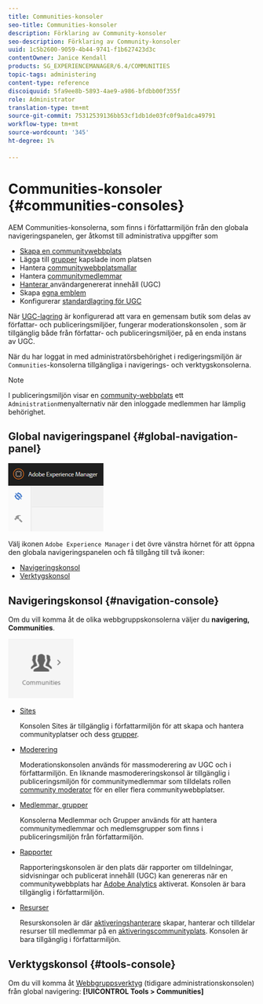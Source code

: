 ```yaml
---
title: Communities-konsoler
seo-title: Communities-konsoler
description: Förklaring av Community-konsoler
seo-description: Förklaring av Community-konsoler
uuid: 1c5b2600-9059-4b44-9741-f1b627423d3c
contentOwner: Janice Kendall
products: SG_EXPERIENCEMANAGER/6.4/COMMUNITIES
topic-tags: administering
content-type: reference
discoiquuid: 5fa9ee8b-5893-4ae9-a986-bfdbb00f355f
role: Administrator
translation-type: tm+mt
source-git-commit: 75312539136bb53cf1db1de03fc0f9a1dca49791
workflow-type: tm+mt
source-wordcount: '345'
ht-degree: 1%

---
```



# Communities-konsoler {#communities-consoles}

AEM Communities-konsolerna, som finns i författarmiljön från den globala navigeringspanelen, ger åtkomst till administrativa uppgifter som

* [Skapa en communitywebbplats](sites-console.md)
* Lägga till [grupper](groups.md) kapslade inom platsen
* Hantera [communitywebbplatsmallar](sites.md)
* Hantera [communitymedlemmar](members.md)
* [Hanterar ](moderate-ugc.md) användargenererat innehåll (UGC)
* Skapa [egna emblem](badges.md)
* Konfigurerar [standardlagring för UGC](srp-config.md)

När [UGC-lagring](working-with-srp.md) är konfigurerad att vara en gemensam butik som delas av författar- och publiceringsmiljöer, fungerar moderationskonsolen [](moderation.md), som är tillgänglig både från författar- och publiceringsmiljöer, på en enda instans av UGC.

När du har loggat in med administratörsbehörighet i redigeringsmiljön är `Communities`-konsolerna tillgängliga i navigerings- och verktygskonsolerna.

>[!NOTE]
>
>I publiceringsmiljön visar en [community-webbplats](sites-console.md) ett `Administration`menyalternativ när den inloggade medlemmen har lämplig behörighet.

## Global navigeringspanel {#global-navigation-panel}

![chlimage_1-91](assets/chlimage_1-91.png)

Välj ikonen `Adobe Experience Manager` i det övre vänstra hörnet för att öppna den globala navigeringspanelen och få tillgång till två ikoner:

* [Navigeringskonsol](#navigation-console)
* [Verktygskonsol](tools.md)

## Navigeringskonsol {#navigation-console}

Om du vill komma åt de olika webbgruppskonsolerna väljer du **navigering, Communities**.

![chlimage_1-92](assets/chlimage_1-92.png)

* [Sites](sites-console.md)

   Konsolen Sites är tillgänglig i författarmiljön för att skapa och hantera communityplatser och dess [grupper](groups.md).

* [Moderering](moderation.md)

   Moderationskonsolen används för massmoderering av UGC och i författarmiljön. En liknande masmodereringskonsol är tillgänglig i publiceringsmiljön för communitymedlemmar som tilldelats rollen [community moderator](users.md#publishenvironmentusersandgroups) för en eller flera communitywebbplatser.

* [Medlemmar, grupper](members.md)

   Konsolerna Medlemmar och Grupper används för att hantera communitymedlemmar och medlemsgrupper som finns i publiceringsmiljön från författarmiljön.

* [Rapporter](reports.md)

   Rapporteringskonsolen är den plats där rapporter om tilldelningar, sidvisningar och publicerat innehåll (UGC) kan genereras när en communitywebbplats har [Adobe Analytics](sites-console.md#analytics) aktiverat. Konsolen är bara tillgänglig i författarmiljön.

* [Resurser](resources.md)

   Resurskonsolen är där [aktiveringshanterare](enablement.md#communitymanagers) skapar, hanterar och tilldelar resurser till medlemmar på en [aktiveringscommunityplats](overview.md#enablement-community). Konsolen är bara tillgänglig i författarmiljön.

## Verktygskonsol {#tools-console}

Om du vill komma åt [Webbgruppsverktyg](tools.md) (tidigare administrationskonsolen) från global navigering: **[!UICONTROL Tools > Communities]**
